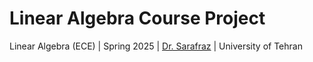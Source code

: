 # Linear Algebra Course Project

Linear Algebra (ECE) | Spring 2025 | [Dr. Sarafraz](https://scholar.google.com/citations?user=I4HmcIUAAAAJ&hl=en) | University of Tehran
